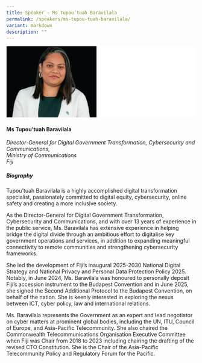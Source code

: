 ```yaml
---
title: Speaker – Ms Tupou’tuah Baravilala
permalink: /speakers/ms-tupou-tuah-baravilala/
variant: markdown
description: ""
---
```


![](/images/2025%20speakers/tupou_tuah_baravilala.png)
#### **Ms Tupou’tuah Baravilala**

*Director-General for Digital Government Transformation, Cybersecurity and Communications, <br>Ministry of Communications<br>Fiji*

##### **Biography**
Tupou’tuah Baravilala is a highly accomplished digital transformation specialist, passionately committed to digital equity, cybersecurity, online safety and creating a more inclusive society.

As the Director-General for Digital Government Transformation, Cybersecurity and Communications, and with over 13 years of experience in the public service, Ms. Baravilala has extensive experience in helping bridge the digital divide through an ambitious effort to digitalise key government operations and services, in addition to expanding meaningful connectivity to remote communities and strengthening cybersecurity frameworks.

She led the development of Fiji’s inaugural 2025-2030 National Digital Strategy and National Privacy and Personal Data Protection Policy 2025. Notably, in June 2024, Ms. Baravilala was honoured to personally deposit Fiji’s accession instrument to the Budapest Convention and in June 2025, she signed the Second Additional Protocol to the Budapest Convention, on behalf of the nation. She is keenly interested in exploring the nexus between ICT, cyber policy, law and international relations.

Ms. Baravilala represents the Government as an expert and lead negotiator on cyber matters at prominent global bodies, including the UN, ITU, Council of Europe, and Asia-Pacific Telecommunity. She also chaired the Commonwealth Telecommunications Organisation Executive Committee when Fiji was Chair from 2018 to 2023 including chairing the drafting of the revised CTO Constitution. She is the Chair of the Asia-Pacific Telecommunity Policy and Regulatory Forum for the Pacific.
